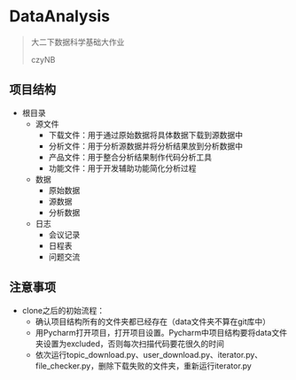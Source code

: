 # DataAnalysis
> 大二下数据科学基础大作业
>
> czyNB



## 项目结构

* 根目录
  * 源文件
    * 下载文件：用于通过原始数据将具体数据下载到源数据中
    * 分析文件：用于分析源数据并将分析结果放到分析数据中
    * 产品文件：用于整合分析结果制作代码分析工具
    * 功能文件：用于开发辅助功能简化分析过程
  * 数据
    * 原始数据
    * 源数据
    * 分析数据
  * 日志
    * 会议记录
    * 日程表
    * 问题交流



## 注意事项

* clone之后的初始流程：
  * 确认项目结构所有的文件夹都已经存在（data文件夹不算在git库中）
  * 用Pycharm打开项目，打开项目设置。Pycharm中项目结构要将data文件夹设置为excluded，否则每次扫描代码要花很久的时间
  * 依次运行topic_download.py、user_download.py、iterator.py、file_checker.py，删除下载失败的文件夹，重新运行iterator.py